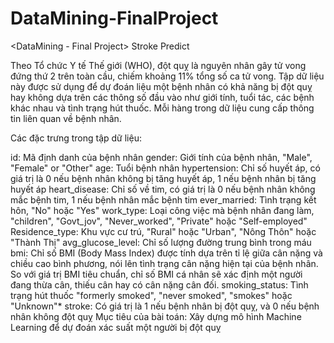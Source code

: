 # DataMining-FinalProject
&lt;DataMining - Final Project> Stroke Predict

Theo Tổ chức Y tế Thế giới (WHO), đột quỵ là nguyên nhân gây tử vong đứng thứ 2 trên toàn cầu, chiếm khoảng 11% tổng số ca tử vong. Tập dữ liệu này được sử dụng để dự đoán liệu một bệnh nhân có khả năng bị đột quỵ hay không dựa trên các thông số đầu vào như giới tính, tuổi tác, các bệnh khác nhau và tình trạng hút thuốc. Mỗi hàng trong dữ liệu cung cấp thông tin liên quan về bệnh nhân.

Các đặc trưng trong tập dữ liệu:

id: Mã định danh của bệnh nhân
gender: Giới tính của bệnh nhân, "Male", "Female" or "Other"
age: Tuổi bệnh nhân
hypertension: Chỉ số huyết áp, có giá trị là 0 nếu bệnh nhân không bị tăng huyết áp, 1 nếu bệnh nhân bị tăng huyết áp
heart_disease: Chỉ số về tim, có giá trị là 0 nếu bệnh nhân không mắc bệnh tim, 1 nếu bệnh nhân mắc bệnh tim
ever_married: Tình trạng kết hôn, "No" hoặc "Yes"
work_type: Loại công việc mà bệnh nhân đang làm, "children", "Govt_jov", "Never_worked", "Private" hoặc "Self-employed"
Residence_type: Khu vực cư trú, "Rural" hoặc "Urban", "Nông Thôn" hoặc "Thành Thị"
avg_glucose_level: Chỉ số lượng đường trung bình trong máu
bmi: Chỉ số BMI (Body Mass Index) được tính dựa trên tỉ lệ giữa cân nặng và chiều cao bình phương, nói lên tình trạng cân nặng hiện tại của bệnh nhân. So với giá trị BMI tiêu chuẩn, chỉ số BMI cá nhân sẽ xác định một người đang thừa cân, thiếu cân hay có cân nặng cân đối.
smoking_status: Tình trạng hút thuốc "formerly smoked", "never smoked", "smokes" hoặc "Unknown"*
stroke: Có giá trị là 1 nếu bệnh nhân bị đột quỵ, và 0 nếu bệnh nhân không đột quỵ
Mục tiêu của bài toán: Xây dựng mô hình Machine Learning để dự đoán xác suất một người bị đột quỵ
